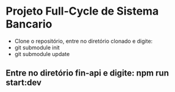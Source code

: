 <h1>Projeto Full-Cycle de Sistema Bancario</h1>

- Clone o repositório, entre no diretório clonado e digite:
- git submodule init
- git submodule update

<h2>Entre no diretório fin-api e digite: npm run start:dev</h2>

